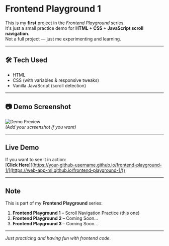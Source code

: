 # Frontend Playground 1

This is my **first** project in the *Frontend Playground* series.  
It's just a small practice demo for **HTML + CSS + JavaScript scroll navigation**.  
Not a full project — just me experimenting and learning. 

---

## 🛠 Tech Used
- HTML
- CSS (with variables & responsive tweaks)
- Vanilla JavaScript (scroll detection)

---

## 📷 Demo Screenshot
![Demo Preview](screenshot.png)  
*(Add your screenshot if you want)*

---

## Live Demo
If you want to see it in action:  
[**Click Here**][(https://your-github-username.github.io/frontend-playground-1/](https://web-app-ml.github.io/frontend-playground-1/))

---

##  Note
This is part of my **Frontend Playground** series:
1. **Frontend Playground 1** – Scroll Navigation Practice (this one)
2. **Frontend Playground 2** – Coming Soon...
3. **Frontend Playground 3** – Coming Soon...

---

 *Just practicing and having fun with frontend code.*
